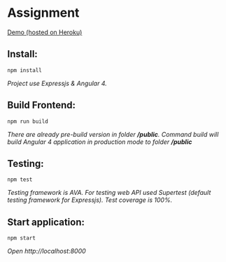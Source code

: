 # Assignment

[Demo (hosted on Heroku)](https://stock--list.herokuapp.com/)

## Install:
``npm install``

*Project use Expressjs & Angular 4.*

## Build Frontend:
``npm run build``

*There are already pre-build version in folder **/public**. Command build will build Angular 4 application in production mode to folder **/public***

## Testing:
``npm test``

*Testing framework is AVA.
For testing web API used Supertest (default testing framework for Expressjs). Test coverage is 100%.*

## Start application:
``npm start``

*Open http://localhost:8000*
